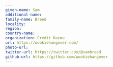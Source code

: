 ```yaml
---
given-name: Sam	
additional-name: 
family-name: Breed
locality: 
region: 
country-name: 
organization: Credit Karma
url: https://wookiehangover.com/
photo-url: 
twitter-url: https://twitter.com/@sambreed
github-url: https://github.com/wookiehangover
---
```

